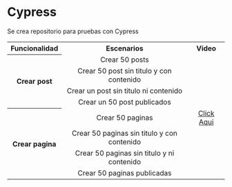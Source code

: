 # Cypress
Se crea repositorio para pruebas con Cypress

<table align="center">
<tr align="center">
<th><center>Funcionalidad</center></th>
<th><center>Escenarios</center></th>
<th><center>Video</center></th>
</tr>
<tr align="center">
<th rowspan="4"><center> Crear post</center></th>
<td>Crear 50 posts</td>
<td></td>
</tr>
<tr align="center">
<td>Crear 50 post sin titulo y con contenido</td>
<td></td>
</tr>
<tr align="center">
<td>Crear un post sin titulo ni contenido</td>
<td></td>
</tr>
<tr align="center">
<td>Crear un 50 post publicados</td>
<td></td>
</tr>
<tr align="center">
<th rowspan="4"><center>Crear pagina</center></th>
<td>Crear 50 paginas </td>
<td><a href="https://uniandes-my.sharepoint.com/:v:/g/personal/c_barreiroh_uniandes_edu_co/EUWkzVOJ4-ZBrNAOyusG9MkBkYjQEugNghllV7ObwJ7b6Q?e=BpV5Sv">Click Aqui</td>
</tr>
<tr align="center">
<td>Crear 50 paginas sin titulo y con contenido</td>
<td></td>
</tr>
<tr align="center">
<td>Crear 50 paginas sin titulo y ni contenido</td>
<td></td>
</tr>
<tr align="center">
<td>Crear 50 paginas publicadas</td>
<td></td>
</tr>
</table>